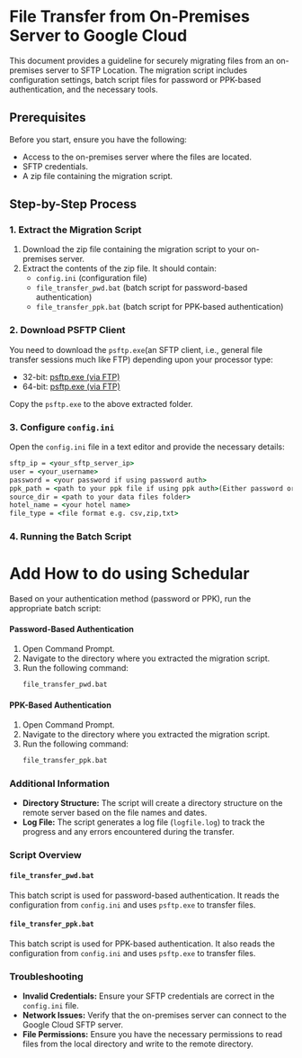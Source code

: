# File Transfer from On-Premises Server to Google Cloud

This document provides a guideline for securely migrating files from an on-premises server to SFTP Location. The migration script includes configuration settings, batch script files for password or PPK-based authentication, and the necessary tools.

## Prerequisites

Before you start, ensure you have the following:
- Access to the on-premises server where the files are located.
- SFTP credentials.
- A zip file containing the migration script.

## Step-by-Step Process

### 1. Extract the Migration Script

1. Download the zip file containing the migration script to your on-premises server.
2. Extract the contents of the zip file. It should contain:
    - `config.ini` (configuration file)
    - `file_transfer_pwd.bat` (batch script for password-based authentication)
    - `file_transfer_ppk.bat` (batch script for PPK-based authentication)


### 2. Download PSFTP Client

You need to download the `psftp.exe`(an SFTP client, i.e., general file transfer sessions much like FTP) depending upon your processor type:

- 32-bit: [psftp.exe (via FTP)](https://puttygen.com/download.php?val=22)
- 64-bit: [psftp.exe (via FTP)](https://puttygen.com/download.php?val=25)

Copy the `psftp.exe` to the above extracted folder.

### 3. Configure `config.ini`

Open the `config.ini` file in a text editor and provide the necessary details:
```cmd
sftp_ip = <your_sftp_server_ip>
user = <your_username>
password = <your password if using password auth>
ppk_path = <path to your ppk file if using ppk auth>(Either password or PPK should be provided)
source_dir = <path to your data files folder>
hotel_name = <your hotel name>
file_type = <file format e.g. csv,zip,txt>
```

### 4. Running the Batch Script

# Add How to do using Schedular

Based on your authentication method (password or PPK), run the appropriate batch script:

#### Password-Based Authentication

1. Open Command Prompt.
2. Navigate to the directory where you extracted the migration script.
3. Run the following command:
    ```cmd
    file_transfer_pwd.bat
    ```

#### PPK-Based Authentication

1. Open Command Prompt.
2. Navigate to the directory where you extracted the migration script.
3. Run the following command:
    ```cmd
    file_transfer_ppk.bat
    ```

### Additional Information

- **Directory Structure:** The script will create a directory structure on the remote server based on the file names and dates.
- **Log File:** The script generates a log file (`logfile.log`) to track the progress and any errors encountered during the transfer.


### Script Overview

#### `file_transfer_pwd.bat`

This batch script is used for password-based authentication. It reads the configuration from `config.ini` and uses `psftp.exe` to transfer files.

#### `file_transfer_ppk.bat`

This batch script is used for PPK-based authentication. It also reads the configuration from `config.ini` and uses `psftp.exe` to transfer files.

### Troubleshooting

- **Invalid Credentials:** Ensure your SFTP credentials are correct in the `config.ini` file.
- **Network Issues:** Verify that the on-premises server can connect to the Google Cloud SFTP server.
- **File Permissions:** Ensure you have the necessary permissions to read files from the local directory and write to the remote directory.
